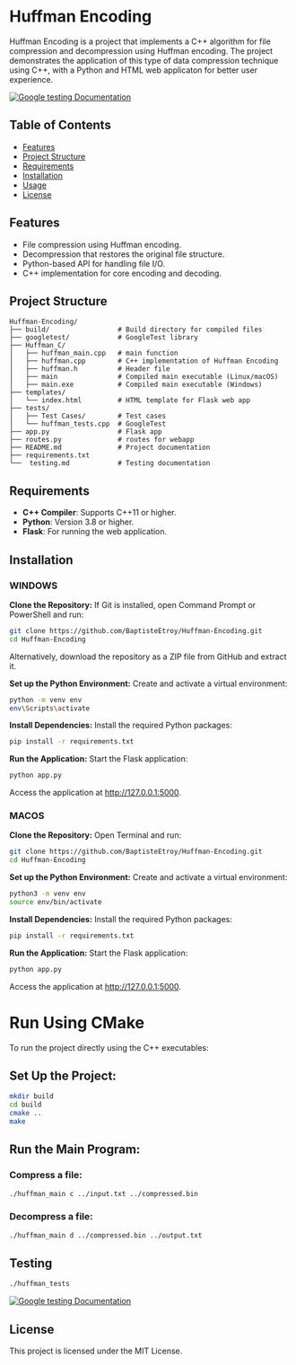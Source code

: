 
# Huffman Encoding

Huffman Encoding is a project that implements a C++ algorithm for file compression and decompression using Huffman encoding. The project demonstrates the application of this type of data compression technique using C++, with a Python and HTML web applicaton for better user experience.

[![Google testing Documentation](https://img.shields.io/badge/Testing-Documentation-blue)](./testing.md)

## Table of Contents

- [Features](#features)
- [Project Structure](#project-structure)
- [Requirements](#requirements)
- [Installation](#installation)
- [Usage](#usage)
- [License](#license)

## Features

- File compression using Huffman encoding.
- Decompression that restores the original file structure.
- Python-based API for handling file I/O.
- C++ implementation for core encoding and decoding.

## Project Structure

```plaintext
Huffman-Encoding/
├── build/                 # Build directory for compiled files
├── googletest/            # GoogleTest library
├── Huffman_C/            
│   ├── huffman_main.cpp   # main function
│   ├── huffman.cpp        # C++ implementation of Huffman Encoding
│   ├── huffman.h          # Header file
│   ├── main               # Compiled main executable (Linux/macOS)
│   ├── main.exe           # Compiled main executable (Windows)
├── templates/            
│   └── index.html         # HTML template for Flask web app
├── tests/    
│   ├── Test Cases/        # Test cases
│   └── huffman_tests.cpp  # GoogleTest
├── app.py                 # Flask app
├── routes.py              # routes for webapp
├── README.md              # Project documentation
├── requirements.txt      
└──  testing.md            # Testing documentation
```

## Requirements

- **C++ Compiler**: Supports C++11 or higher.
- **Python**: Version 3.8 or higher.
- **Flask**: For running the web application.

## Installation

### WINDOWS

**Clone the Repository:** If Git is installed, open Command Prompt or PowerShell and run:


```bash
git clone https://github.com/BaptisteEtroy/Huffman-Encoding.git
cd Huffman-Encoding
```

Alternatively, download the repository as a ZIP file from GitHub and extract it.

**Set up the Python Environment:** Create and activate a virtual environment:

```bash
python -m venv env
env\Scripts\activate
```

**Install Dependencies:** Install the required Python packages:

```bash
pip install -r requirements.txt
```

**Run the Application:** Start the Flask application:

```bash
python app.py
```

Access the application at http://127.0.0.1:5000.

### MACOS

**Clone the Repository:** Open Terminal and run:

```bash
git clone https://github.com/BaptisteEtroy/Huffman-Encoding.git
cd Huffman-Encoding
```

**Set up the Python Environment:** Create and activate a virtual environment:
```bash
python3 -m venv env
source env/bin/activate
```

**Install Dependencies:** Install the required Python packages:
```bash
pip install -r requirements.txt
```

**Run the Application:** Start the Flask application:
```bash
python app.py
```

Access the application at http://127.0.0.1:5000.

# Run Using CMake
To run the project directly using the C++ executables:

## Set Up the Project:
```bash
mkdir build
cd build
cmake ..
make
```

## Run the Main Program:

### Compress a file:
```bash
./huffman_main c ../input.txt ../compressed.bin
```

### Decompress a file:
```bash
./huffman_main d ../compressed.bin ../output.txt
```


## Testing
```bash
./huffman_tests
```
[![Google testing Documentation](https://img.shields.io/badge/Testing-Documentation-blue)](./testing.md)

## License

This project is licensed under the MIT License.
